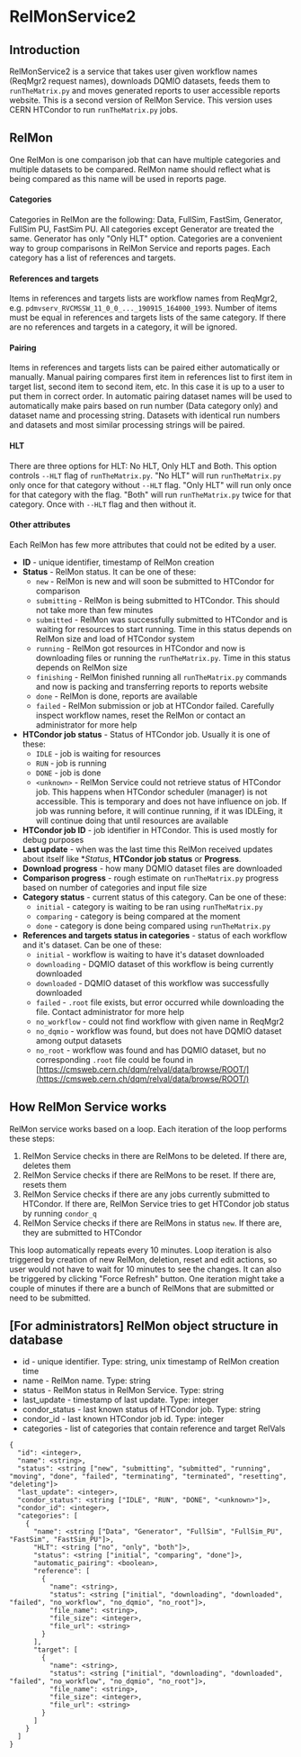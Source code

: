 # RelMonService2

## Introduction

RelMonService2 is a service that takes user given workflow names (ReqMgr2 request names), downloads DQMIO datasets, feeds them to `runTheMatrix.py` and moves generated reports to user accessible reports website. This is a second version of RelMon Service. This version uses CERN HTCondor to run `runTheMatrix.py` jobs.

## RelMon

One RelMon is one comparison job that can have multiple categories and multiple datasets to be compared. RelMon name should reflect what is being compared as this name will be used in reports page.

#### Categories
Categories in RelMon are the following: Data, FullSim, FastSim, Generator, FullSim PU, FastSim PU. All categories except Generator are treated the same. Generator has only "Only HLT" option. Categories are a convenient way to group comparisons in RelMon Service and reports pages. Each category has a list of references and targets.

#### References and targets
Items in references and targets lists are workflow names from ReqMgr2, e.g. `pdmvserv_RVCMSSW_11_0_0_..._190915_164000_1993`. Number of items must be equal in references and targets lists of the same category. If there are no references and targets in a category, it will be ignored.

#### Pairing
Items in references and targets lists can be paired either automatically or manually. Manual pairing compares first item in references list to first item in target list, second item to second item, etc. In this case it is up to a user to put them in correct order. In automatic pairing dataset names will be used to automatically make pairs based on run number (Data category only) and dataset name and processing string. Datasets with identical run numbers and datasets and most similar processing strings will be paired.

#### HLT
There are three options for HLT: No HLT, Only HLT and Both. This option controls `--HLT` flag of `runTheMatrix.py`. "No HLT" will run `runTheMatrix.py` only once for that category without `--HLT` flag. "Only HLT" will run only once for that category with the flag. "Both" will run `runTheMatrix.py` twice for that category. Once with `--HLT` flag and then without it.

#### Other attributes
Each RelMon has few more attributes that could not be edited by a user.
  * **ID** - unique identifier, timestamp of RelMon creation
  * **Status** - RelMon status. It can be one of these:
    * `new` - RelMon is new and will soon be submitted to HTCondor for comparison
    * `submitting` - RelMon is being submitted to HTCondor. This should not take more than few minutes
    * `submitted` - RelMon was successfully submitted to HTCondor and is waiting for resources to start running. Time in this status depends on RelMon size and load of HTCondor system
    * `running` - RelMon got resources in HTCondor and now is downloading files or running the `runTheMatrix.py`. Time in this status depends on RelMon size
    * `finishing` - RelMon finished running all `runTheMatrix.py` commands and now is packing and transferring reports to reports website
    * `done` - RelMon is done, reports are available
    * `failed` - RelMon submission or job at HTCondor failed. Carefully inspect workflow names, reset the RelMon or contact an administrator for more help
  * **HTCondor job status** - Status of HTCondor job. Usually it is one of these:
    * `IDLE` - job is waiting for resources
    * `RUN` - job is running
    * `DONE` - job is done
    * `<unknown>` - RelMon Service could not retrieve status of HTCondor job. This happens when HTCondor scheduler (manager) is not accessible. This is temporary and does not have influence on job. If job was running before, it will continue running, if it was IDLEing, it will continue doing that until resources are available
  * **HTCondor job ID** - job identifier in HTCondor. This is used mostly for debug purposes
  * **Last update** - when was the last time this RelMon received updates about itself like **Status*, **HTCondor job status** or **Progress**.
  * **Download progress** - how many DQMIO dataset files are downloaded
  * **Comparison progress** - rough estimate on `runTheMatrix.py` progress based on number of categories and input file size
  * **Category status** - current status of this category. Can be one of these:
    * `initial` - category is waiting to be ran using `runTheMatrix.py`
    * `comparing` - category is being compared at the moment
    * `done` - category is done being compared using `runTheMatrix.py`
  * **References and targets status in categories** - status of each workflow and it's dataset. Can be one of these:
    * `initial` - workflow is waiting to have it's dataset downloaded
    * `downloading` - DQMIO dataset of this workflow is being currently downloaded
    * `downloaded` - DQMIO dataset of this workflow was successfully downloaded
    * `failed` - `.root` file exists, but error occurred while downloading the file. Contact administrator for more help
    * `no_workflow` - could not find workflow with given name in ReqMgr2
    * `no_dqmio` - workflow was found, but does not have DQMIO dataset among output datasets
    * `no_root` - workflow was found and has DQMIO dataset, but no corresponding `.root` file could be found in [https://cmsweb.cern.ch/dqm/relval/data/browse/ROOT/](https://cmsweb.cern.ch/dqm/relval/data/browse/ROOT/)

## How RelMon Service works

RelMon service works based on a loop. Each iteration of the loop performs these steps:
  1. RelMon Service checks in there are RelMons to be deleted. If there are, deletes them
  2. RelMon Service checks if there are RelMons to be reset. If there are, resets them
  3. RelMon Service checks if there are any jobs currently submitted to HTCondor. If there are, RelMon Service tries to get HTCondor job status by running `condor_q`
  4. RelMon Service checks if there are RelMons in status `new`. If there are, they are submitted to HTCondor
 
This loop automatically repeats every 10 minutes. Loop iteration is also triggered by creation of new RelMon, deletion, reset and edit actions, so user would not have to wait for 10 minutes to see the changes. It can also be triggered by clicking "Force Refresh" button. One iteration might take a couple of minutes if there are a bunch of RelMons that are submitted or need to be submitted.

## [For administrators] RelMon object structure in database

* id - unique identifier. Type: string, unix timestamp of RelMon creation time
* name - RelMon name. Type: string
* status - RelMon status in RelMon Service. Type: string
* last_update - timestamp of last update. Type: integer
* condor_status - last known status of HTCondor job. Type: string
* condor_id - last known HTCondor job id. Type: integer
* categories - list of categories that contain reference and target RelVals
```
{
  "id": <integer>,
  "name": <string>,
  "status": <string ["new", "submitting", "submitted", "running", "moving", "done", "failed", "terminating", "terminated", "resetting", "deleting"]>
  "last_update": <integer>,
  "condor_status": <string ["IDLE", "RUN", "DONE", "<unknown>"]>,
  "condor_id": <integer>,
  "categories": [
    {
      "name": <string ["Data", "Generator", "FullSim", "FullSim_PU", "FastSim", "FastSim_PU"]>,
      "HLT": <string ["no", "only", "both"]>,
      "status": <string ["initial", "comparing", "done"]>,
      "automatic_pairing": <boolean>,
      "reference": [
        {
          "name": <string>,
          "status": <string ["initial", "downloading", "downloaded", "failed", "no_workflow", "no_dqmio", "no_root"]>,
          "file_name": <string>,
          "file_size": <integer>,
          "file_url": <string>
        }
      ],
      "target": [
        {
          "name": <string>,
          "status": <string ["initial", "downloading", "downloaded", "failed", "no_workflow", "no_dqmio", "no_root"]>,
          "file_name": <string>,
          "file_size": <integer>,
          "file_url": <string>
        }
      ]
    }
  ]
}
```
